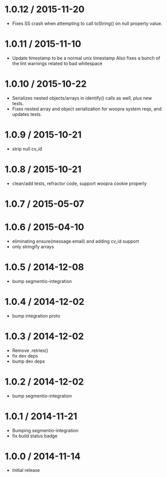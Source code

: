 
1.0.12 / 2015-11-20
===================

  * Fixes SS crash when attempting to call toString() on null property value.

1.0.11 / 2015-11-10
===================

  * Update timestamp to be a normal unix timestamp Also fixes a bunch of the lint warnings related to bad whitespace

1.0.10 / 2015-10-22
===================

  * Serializes nested objects/arrays in identify() calls as well, plus new tests.
  * Fixes nested array and object serialization for woopra system reqs, and updates tests.

1.0.9 / 2015-10-21
==================

  * strip null cv_id

1.0.8 / 2015-10-21
==================

  * clean/add tests, refractor code, support woopra cookie properly

1.0.7 / 2015-05-07
==================



1.0.6 / 2015-04-10
==================

  * eliminating ensure(message.email) and adding cv_id support
  * only stringify arrays

1.0.5 / 2014-12-08
==================

 * bump segmentio-integration

1.0.4 / 2014-12-02
==================

 * bump integration proto

1.0.3 / 2014-12-02
==================

 * Remove .retries()
 * fix dev deps
 * bump dev deps

1.0.2 / 2014-12-02
==================

 * bump segmentio-integration

1.0.1 / 2014-11-21
==================

 * Bumping segmentio-integration
 * fix build status badge

1.0.0 / 2014-11-14
==================

  * Initial release
